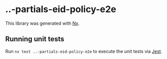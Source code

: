 # ..-partials-eid-policy-e2e

This library was generated with [Nx](https://nx.dev).

## Running unit tests

Run `nx test ..-partials-eid-policy-e2e` to execute the unit tests via [Jest](https://jestjs.io).
